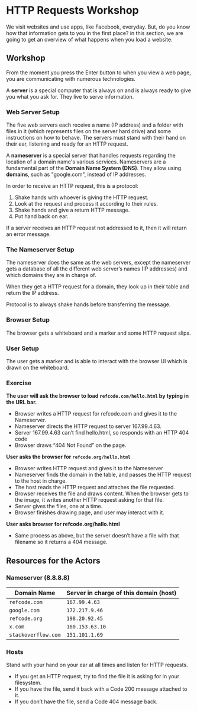 # HTTP Requests Workshop

We visit websites and use apps, like Facebook, everyday. But, do you know how that information gets to you in the first place? in this section, we are going to get an overview of what happens when you load a website.

## Workshop
From the moment you press the Enter button to when you view a web page, you are communicating with numerous technologies.

A **server** is a special computer that is always on and is always ready to give you what you ask for. They live to serve information.

### Web Server Setup
The five web servers each receive a name (IP address) and a folder with files in it (which represents files on the server hard drive) and some instructions on how to behave. The servers must stand with their hand on their ear, listening and ready for an HTTP request.

A **nameserver** is a special server that  handles requests regarding the location of a domain name's various services.  Nameservers are a fundamental part of the **Domain Name System (DNS)**. They allow using **domains**, such as "google.com", instead of IP addresses.

In order to receive an HTTP request, this is a protocol:

1. Shake hands with whoever is giving the HTTP request.
2. Look at the request and process it according to their rules.
3. Shake hands and give a return HTTP message.
4. Put hand back on ear.

If a server receives an HTTP request not addressed to it, then it will return an error message.

### The Nameserver Setup
The nameserver does the same as the web servers, except the nameserver gets a database of all the different web server’s names (IP addresses) and which domains they are in charge of.

When they get a HTTP request for a domain, they look up in their table and return the IP address.

Protocol is to always shake hands before transferring the message.

### Browser Setup
The browser gets a whiteboard and a marker and some HTTP request slips.

### User Setup
The user gets a marker and is able to interact with the browser UI which is drawn on the whiteboard.

### Exercise
**The user will ask the browser to load `refcode.com/hello.html` by typing in the URL bar.**
* Browser writes a HTTP request for refcode.com and gives it to the Nameserver.
* Nameserver directs the HTTP request to server 167.99.4.63.
* Server 167.99.4.63 can’t find hello.html, so responds with an HTTP 404 code
* Browser draws “404 Not Found” on the page.

**User asks the browser for `refcode.org/hello.html`**
* Browser writes HTTP request and gives it to the Nameserver
* Nameserver finds the domain in the table, and passes the HTTP request to the host in charge.
* The host reads the HTTP request and attaches the file requested.
* Browser receives the file and draws content. When the browser gets to the image, it writes another HTTP request asking for that file.
* Server gives the files, one at a time.
* Browser finishes drawing page, and user may interact with it.

**User asks browser for refcode.org/hallo.html**
* Same process as above, but the server doesn’t have a file with that filename so it returns a 404 message.

## Resources for the Actors
### Nameserver (8.8.8.8)

Domain Name | Server in charge of this domain (host)
----------- | ---------
`refcode.com` | `167.99.4.63`
`google.com` | `172.217.9.46`
`refcode.org` | `198.20.92.45`
`x.com` | `160.153.63.10`
`stackoverflow.com` | `151.101.1.69`

### Hosts
Stand with your hand on your ear at all times and listen for HTTP requests.
* If you get an HTTP request, try to find the file it is asking for in your filesystem.
* If you have the file, send it back with a Code 200 message attached to it.
* If you don’t have the file, send a Code 404 message back.
